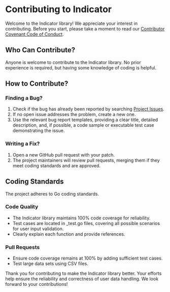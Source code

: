 # Contributing to Indicator

Welcome to the Indicator library! We appreciate your interest in contributing. Before you start, please take a moment to read our [Contributor Covenant Code of Conduct](./CODE_OF_CONDUCT.md).

## Who Can Contribute?

Anyone is welcome to contribute to the Indicator library. No prior experience is required, but having some knowledge of coding is helpful.

## How to Contribute?

### Finding a Bug?

1. Check if the bug has already been reported by searching [Project Issues](https://github.com/jonpastore/indicator/issues).
2. If no open issue addresses the problem, create a new one.
3. Use the relevant bug report templates, providing a clear title, detailed description, and, if possible, a code sample or executable test case demonstrating the issue.

### Writing a Fix?

1. Open a new GitHub pull request with your patch.
2. The project maintainers will review pull requests, merging them if they meet coding standards and are approved.

## Coding Standards

The project adheres to Go coding standards.

### Code Quality

- The Indicator library maintains 100% code coverage for reliability.
- Test cases are located in _test.go files, covering all possible scenarios for user input validation.
- Clearly explain each function and provide references.

### Pull Requests

- Ensure code coverage remains at 100% by adding sufficient test cases.
- Test large data sets using CSV files.

Thank you for contributing to make the Indicator library better. Your efforts help ensure the reliability and correctness of user data handling. We look forward to your contributions!
